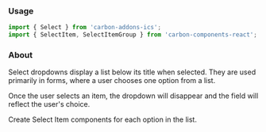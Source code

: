 ### Usage

```js
import { Select } from 'carbon-addons-ics';
import { SelectItem, SelectItemGroup } from 'carbon-components-react';
```

### About

Select dropdowns display a list below its title when selected. They are used primarily in forms, where a user chooses one option from a list. 

Once the user selects an item, the dropdown will disappear and the field will reflect the user's choice. 

Create Select Item components for each option in the list. 
